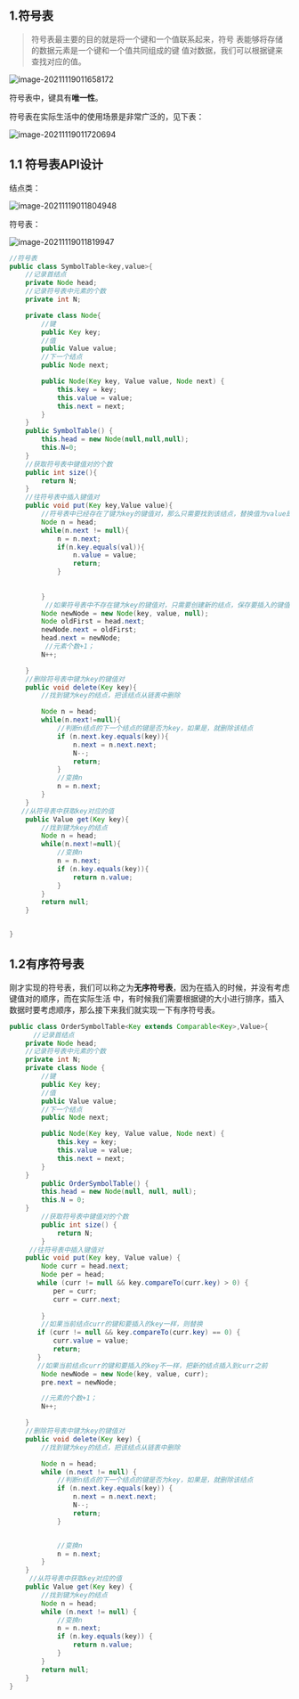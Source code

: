 ## 1.符号表

> 符号表最主要的目的就是将一个键和一个值联系起来，符号 表能够将存储的数据元素是一个键和一个值共同组成的键 值对数据，我们可以根据键来查找对应的值。

![image-20211119011658172](C:\Users\15960\AppData\Roaming\Typora\typora-user-images\image-20211119011658172.png)

符号表中，键具有**唯一性**。

 符号表在实际生活中的使用场景是非常广泛的，见下表：

![image-20211119011720694](C:\Users\15960\AppData\Roaming\Typora\typora-user-images\image-20211119011720694.png)

## 1.1 符号表API设计

结点类：

![image-20211119011804948](C:\Users\15960\AppData\Roaming\Typora\typora-user-images\image-20211119011804948.png)

符号表：

![image-20211119011819947](C:\Users\15960\AppData\Roaming\Typora\typora-user-images\image-20211119011819947.png)

```Java
//符号表
public class SymbolTable<key,value>{
    //记录首结点
    private Node head;
    //记录符号表中元素的个数
    private int N;

    private class Node{
        //键
        public Key key;
        //值
        public Value value;
        //下一个结点
        public Node next;

        public Node(Key key, Value value, Node next) {
            this.key = key;
            this.value = value;
            this.next = next;
        }
    }
    public SymbolTable() {
        this.head = new Node(null,null,null);
        this.N=0;
    }
    //获取符号表中键值对的个数
    public int size(){
        return N;
    }
    //往符号表中插入键值对
    public void put(Key key,Value value){
        //符号表中已经存在了键为key的键值对，那么只需要找到该结点，替换值为value即可
        Node n = head;
        while(n.next != null){
            n = n.next;
            if(n.key.equals(val)){
                n.value = value;
                return;
            }
            
            
        }
         //如果符号表中不存在键为key的键值对，只需要创建新的结点，保存要插入的键值对，把新结点插入到链表的头部  head.next=新结点即可
        Node newNode = new Node(key, value, null);
        Node oldFirst = head.next;
        newNode.next = oldFirst;
        head.next = newNode;
         //元素个数+1；
        N++;

    }
    //删除符号表中键为key的键值对
    public void delete(Key key){
        //找到键为key的结点，把该结点从链表中删除

        Node n = head;
        while(n.next!=null){
            //判断n结点的下一个结点的键是否为key，如果是，就删除该结点
            if (n.next.key.equals(key)){
                n.next = n.next.next;
                N--;
                return;
            }
            //变换n
            n = n.next;
        }
    }
   //从符号表中获取key对应的值
    public Value get(Key key){
        //找到键为key的结点
        Node n = head;
        while(n.next!=null){
            //变换n
            n = n.next;
            if (n.key.equals(key)){
                return n.value;
            }
        }
        return null;
    }


}
```

## 1.2有序符号表

刚才实现的符号表，我们可以称之为**无序符号表**，因为在插入的时候，并没有考虑键值对的顺序，而在实际生活 中，有时候我们需要根据键的大小进行排序，插入数据时要考虑顺序，那么接下来我们就实现一下有序符号表。

```java
public class OrderSymbolTable<Key extends Comparable<Key>,Value>{
      //记录首结点
    private Node head;
    //记录符号表中元素的个数
    private int N;
    private class Node {
        //键
        public Key key;
        //值
        public Value value;
        //下一个结点
        public Node next;

        public Node(Key key, Value value, Node next) {
            this.key = key;
            this.value = value;
            this.next = next;
        }
    }
        public OrderSymbolTable() {
        this.head = new Node(null, null, null);
        this.N = 0;
    }
        //获取符号表中键值对的个数
        public int size() {
            return N;
        }
     //往符号表中插入键值对
    public void put(Key key, Value value) {
        Node curr = head.next;
        Node per = head;
       while (curr != null && key.compareTo(curr.key) > 0) {
           per = curr;
           curr = curr.next;
            
        }
     	//如果当前结点curr的键和要插入的key一样，则替换
       if (curr != null && key.compareTo(curr.key) == 0) {
           curr.value = value;
           return;
       }
       //如果当前结点curr的键和要插入的key不一样，把新的结点插入到curr之前
        Node newNode = new Node(key, value, curr);
        pre.next = newNode;

        //元素的个数+1；
        N++;

    }
    //删除符号表中键为key的键值对
    public void delete(Key key) {
        //找到键为key的结点，把该结点从链表中删除

        Node n = head;
        while (n.next != null) {
            //判断n结点的下一个结点的键是否为key，如果是，就删除该结点
            if (n.next.key.equals(key)) {
                n.next = n.next.next;
                N--;
                return;
            }


            //变换n
            n = n.next;
        }
    }
     //从符号表中获取key对应的值
    public Value get(Key key) {
        //找到键为key的结点
        Node n = head;
        while (n.next != null) {
            //变换n
            n = n.next;
            if (n.key.equals(key)) {
                return n.value;
            }
        }
        return null;
    }
}
```

